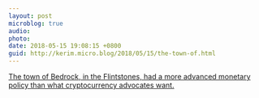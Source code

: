 ```yaml
---
layout: post
microblog: true
audio: 
photo: 
date: 2018-05-15 19:08:15 +0800
guid: http://kerim.micro.blog/2018/05/15/the-town-of.html
---
```

[The town of Bedrock, in the Flintstones, had a more advanced monetary policy than what cryptocurrency advocates want.](https://ftalphaville.ft.com/2018/05/14/1526270400000/Stop-getting-The-Flintstones-wrong/)
